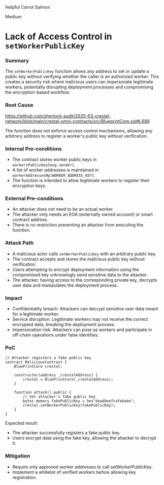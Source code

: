 Helpful Carrot Salmon

Medium

# Lack of Access Control in `setWorkerPublicKey`

### Summary

The `setWorkerPublicKey` function allows any address to set or update a public key without verifying whether the caller is an authorized worker. This creates a security risk where malicious users can impersonate legitimate workers, potentially disrupting deployment processes and compromising the encryption-based workflow.

### Root Cause

https://github.com/sherlock-audit/2025-03-crestal-network/blob/main/crestal-omni-contracts/src/BlueprintCore.sol#L689

The function does not enforce access control mechanisms, allowing any arbitrary address to register a worker's public key without verification.

### Internal Pre-conditions

- The contract stores worker public keys in `workersPublicKey[msg.sender]`.
- A list of worker addresses is maintained in `workerAddressesMp[WORKER_ADDRESS_KEY]`.
- The function is intended to allow legitimate workers to register their encryption keys.

### External Pre-conditions

- An attacker does not need to be an actual worker.
- The attacker only needs an EOA (externally owned account) or smart contract address.
- There is no restriction preventing an attacker from executing the function.

### Attack Path

- A malicious actor calls `setWorkerPublicKey` with an arbitrary public key.
- The contract accepts and stores the malicious public key without verification.
- Users attempting to encrypt deployment information using the compromised key unknowingly send sensitive data to the attacker.
- The attacker, having access to the corresponding private key, decrypts user data and manipulates the deployment process.

### Impact

- Confidentiality breach: Attackers can decrypt sensitive user data meant for a legitimate worker.
- Service disruption: Legitimate workers may not receive the correct encrypted data, breaking the deployment process.
- Impersonation risk: Attackers can pose as workers and participate in off-chain operations under false identities.

### PoC

```solidity
// Attacker registers a fake public key
contract MaliciousContract {
    BluePrintCore crestal;

    constructor(address _crestalAddress) {
        crestal = BluePrintCore(_crestalAddress);
    }

    function attack() public {
        // Set attacker's fake public key
        bytes memory fakePublicKey = hex"deadbeefcafebabe";
        crestal.setWorkerPublicKey(fakePublicKey);
    }
}
```

Expected result:

- The attacker successfully registers a fake public key.
- Users encrypt data using the fake key, allowing the attacker to decrypt it.

### Mitigation

- Require only approved worker addresses to call setWorkerPublicKey.
- Implement a whitelist of verified workers before allowing key registration.